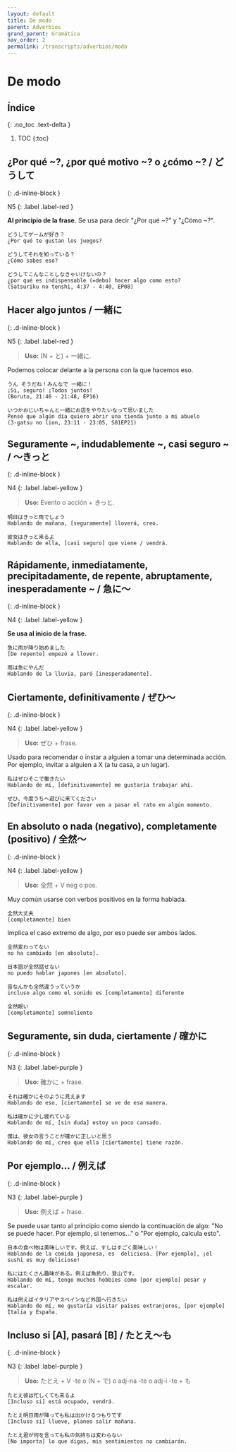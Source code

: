 ```yaml
---
layout: default
title: De modo
parent: Adverbios
grand_parent: Gramática
nav_order: 2
permalink: /transcripts/adverbios/modo
---
```


# De modo

## Índice
{: .no_toc .text-delta }

1. TOC
{:toc}

## ¿Por qué ~?, ¿por qué motivo ~? o ¿cómo ~? / どうして
{: .d-inline-block }

N5
{: .label .label-red }

**Al principio de la frase.** Se usa para decir "¿Por qué ~?" y "¿Cómo ~?".

```
どうしてゲームが好き？
¿Por qué te gustan los juegos?

どうしてそれを知っている？
¿Cómo sabes eso?

どうしてこんなことしなきゃいけないの？
¿por qué es indispensable (=debo) hacer algo como esto?
(Satsuriku no tenshi, 4:37 - 4:40, EP08)
```

## Hacer algo juntos / 一緒に
{: .d-inline-block }

N5
{: .label .label-red }

> **Uso:** (N + と) + 一緒に.

Podemos colocar delante a la persona con la que hacemos eso.

```
うん そうだね！みんなで 一緒に！
¡Si, seguro! ¡Todos juntos!
(Boruto, 21:46 - 21:48, EP16)

いつかおじいちゃんと一緒にお店をやりたいなって思いました
Pensé que algún día quiero abrir una tienda junto a mi abuelo
(3-gatsu no lion, 23:11 - 23:05, S01EP21)
```

## Seguramente ~, indudablemente ~, casi seguro ~ / 〜きっと
{: .d-inline-block }

N4
{: .label .label-yellow }

> **Uso:** Evento o acción + きっと.

```
明日はきっと雨でしょう
Hablando de mañana, [seguramente] lloverá, creo.

彼女はきっと来るよ
Hablando de ella, [casi seguro] que viene / vendrá.
```

## Rápidamente,  inmediatamente, precipitadamente, de repente, abruptamente, inesperadamente ~ / 急に〜
{: .d-inline-block }

N4
{: .label .label-yellow }

**Se usa al inicio de la frase.**

```
急に雨が降り始めました
[De repente] empezó a llover.

雨は急にやんだ
Hablando de la lluvia, paró [inesperadamente].
```

## Ciertamente, definitivamente / ぜひ～
{: .d-inline-block }

N4
{: .label .label-yellow }

> **Uso:** ぜひ + frase.

Usado para recomendar o instar a alguien a tomar una determinada acción. Por ejemplo, invitar a alguien a X (a tu casa, a un lugar).

```
私はぜひそこで働きたい
Hablando de mí, [definitivamente] me gustaría trabajar ahí.

ぜひ、今度うちへ遊びに来てください
[Definitivamente] por favor ven a pasar el rato en algún momento.
```

## En absoluto o nada (negativo), completamente (positivo) / 全然～
{: .d-inline-block }

N4
{: .label .label-yellow }

> **Uso:** 全然 + V neg o pos.

Muy común usarse con verbos positivos en la forma hablada.

```
全然大丈夫
[completamente] bien
```

Implica el caso extremo de algo, por eso puede ser ambos lados.

```
全然変わってない
no ha cambiado [en absoluto].

日本語が全然話せない
no puedo hablar japones [en absoluto].

音なんかも全然違うっていうか
incluso algo como el sonido es [completamente] diferente

全然眠い
[completamente] somnoliento
```

## Seguramente, sin duda, ciertamente / 確かに
{: .d-inline-block }

N3
{: .label .label-purple }

> **Uso:** 確かに + frase.

```
それは確かにそのように見えます
Hablando de eso, [ciertamente] se ve de esa manera.

私は確かに少し疲れている
Hablando de mí, [sin duda] estoy un poco cansado.

僕は、彼女の言うことが確かに正しいと思う
Hablando de mí, creo que ella [ciertamente] tiene razón.
```

## Por ejemplo… / 例えば
{: .d-inline-block }

N3
{: .label .label-purple }

> **Uso:** 例えば + frase.

Se puede usar tanto al principio como siendo la continuación de algo: "No se puede hacer. Por ejemplo, si tenemos…" o "Por ejemplo, calcula esto".

```
日本の食べ物は美味しいです。例えば、すしはすごく美味しい！
Hablando de la comida japonesa, es  deliciosa. [Por ejemplo], ¡el sushi es muy delicioso!

私にはたくさん趣味がある。例えば魚釣り、登山です。
Hablando de mí, tengo muchos hobbies como [por ejemplo] pesar y escalar.

私は例えばイタリアやスペインなど外国へ行きたい
Hablando de mí, me gustaría visitar países extranjeros, [por ejemplo] Italia y España.
```

## Incluso si [A], pasará [B] / たとえ～も
{: .d-inline-block }

N3
{: .label .label-purple }

> **Uso:** たとえ + V -te o (N + で) o adj-na -te o adj-i -te + も

```
たとえ彼は忙しくても来るよ
[Incluso si] está ocupado, vendrá.

たとえ明日雨が降っても私は出かけるつもりです
[Incluso si] llueve, planeo salir mañana.

たとえ君が何を言っても私の気持ちは変わらない
[No importa] lo que digas, mis sentimientos no cambiarán.
```
